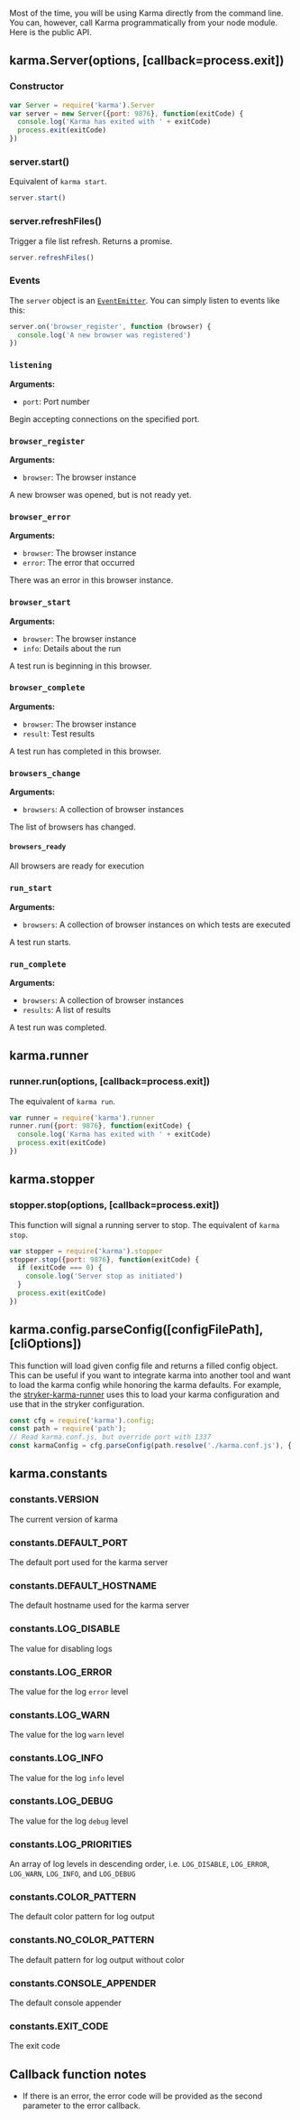 Most of the time, you will be using Karma directly from the command line.
You can, however, call Karma programmatically from your node module. Here is the public API.


## karma.Server(options, [callback=process.exit])

### Constructor

```javascript
var Server = require('karma').Server
var server = new Server({port: 9876}, function(exitCode) {
  console.log('Karma has exited with ' + exitCode)
  process.exit(exitCode)
})
```

### **server.start()**

Equivalent of `karma start`.

```javascript
server.start()
```

### **server.refreshFiles()**

Trigger a file list refresh. Returns a promise.

```javascript
server.refreshFiles()
```

### Events

The `server` object is an [`EventEmitter`](https://nodejs.org/docs/latest/api/events.html#events_class_events_eventemitter). You can simply listen to events like this:

```javascript
server.on('browser_register', function (browser) {
  console.log('A new browser was registered')
})
```

### `listening`
**Arguments:**

* `port`: Port number

Begin accepting connections on the specified port.

### `browser_register`
**Arguments:**

* `browser`: The browser instance

A new browser was opened, but is not ready yet.

### `browser_error`
**Arguments:**

* `browser`: The browser instance
* `error`: The error that occurred

There was an error in this browser instance.

### `browser_start`
**Arguments:**

* `browser`: The browser instance
* `info`: Details about the run

A test run is beginning in this browser.

### `browser_complete`
**Arguments:**

* `browser`: The browser instance
* `result`: Test results

A test run has completed in this browser.

### `browsers_change`
**Arguments:**

* `browsers`: A collection of browser instances

The list of browsers has changed.

#### `browsers_ready`

All browsers are ready for execution

### `run_start`
**Arguments:**

* `browsers`: A collection of browser instances on which tests are executed

A test run starts.

### `run_complete`
**Arguments:**

* `browsers`: A collection of browser instances
* `results`: A list of results

A test run was completed.

## karma.runner

### **runner.run(options, [callback=process.exit])**

The equivalent of `karma run`.

```javascript
var runner = require('karma').runner
runner.run({port: 9876}, function(exitCode) {
  console.log('Karma has exited with ' + exitCode)
  process.exit(exitCode)
})
```

## karma.stopper

### **stopper.stop(options, [callback=process.exit])**

This function will signal a running server to stop.  The equivalent of `karma stop`.  

```javascript
var stopper = require('karma').stopper
stopper.stop({port: 9876}, function(exitCode) {
  if (exitCode === 0) {
    console.log('Server stop as initiated')
  }
  process.exit(exitCode)
})
```

## karma.config.parseConfig([configFilePath], [cliOptions])

This function will load given config file and returns a filled config object.
This can be useful if you want to integrate karma into another tool and want to load
the karma config while honoring the karma defaults. For example, the [stryker-karma-runner](https://github.com/stryker-mutator/stryker-karma-runner)
uses this to load your karma configuration and use that in the stryker configuration.

```javascript
const cfg = require('karma').config;
const path = require('path');
// Read karma.conf.js, but override port with 1337
const karmaConfig = cfg.parseConfig(path.resolve('./karma.conf.js'), { port: 1337 } );
```

## karma.constants

### **constants.VERSION**

The current version of karma

### **constants.DEFAULT_PORT**

The default port used for the karma server

### **constants.DEFAULT_HOSTNAME**

The default hostname used for the karma server

### **constants.LOG_DISABLE**

The value for disabling logs

### **constants.LOG_ERROR**

The value for the log `error` level

### **constants.LOG_WARN**

The value for the log `warn` level

### **constants.LOG_INFO**

The value for the log `info` level

### **constants.LOG_DEBUG**

The value for the log `debug` level

### **constants.LOG_PRIORITIES**

An array of log levels in descending order, i.e. `LOG_DISABLE`, `LOG_ERROR`, `LOG_WARN`, `LOG_INFO`, and `LOG_DEBUG`

### **constants.COLOR_PATTERN**

The default color pattern for log output

### **constants.NO_COLOR_PATTERN**

The default pattern for log output without color

### **constants.CONSOLE_APPENDER**

The default console appender

### **constants.EXIT_CODE**

The exit code

## Callback function notes

- If there is an error, the error code will be provided as the second parameter to the error callback.
